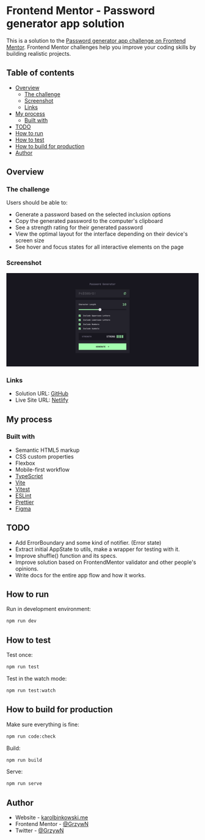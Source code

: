 # Frontend Mentor - Password generator app solution

This is a solution to the [Password generator app challenge on Frontend Mentor](https://www.frontendmentor.io/challenges/password-generator-app-Mr8CLycqjh). Frontend Mentor challenges help you improve your coding skills by building realistic projects.

## Table of contents

- [Overview](#overview)
  - [The challenge](#the-challenge)
  - [Screenshot](#screenshot)
  - [Links](#links)
- [My process](#my-process)
  - [Built with](#built-with)
- [TODO](#todo)
- [How to run](#how-to-run)
- [How to test](#how-to-test)
- [How to build for production](#how-to-build-for-production)
- [Author](#author)

## Overview

### The challenge

Users should be able to:

- Generate a password based on the selected inclusion options
- Copy the generated password to the computer's clipboard
- See a strength rating for their generated password
- View the optimal layout for the interface depending on their device's screen size
- See hover and focus states for all interactive elements on the page

### Screenshot

![](./preview.png)

### Links

- Solution URL: [GitHub](https://github.com/GrzywN/password-generator-app)
- Live Site URL: [Netlify](https://grzywn-password-generator-app.netlify.app/)

## My process

### Built with

- Semantic HTML5 markup
- CSS custom properties
- Flexbox
- Mobile-first workflow
- [TypeScript](https://www.typescriptlang.org/)
- [Vite](https://vitejs.dev/)
- [Vitest](https://vitest.dev/)
- [ESLint](https://eslint.org/)
- [Prettier](https://prettier.io/)
- [Figma](https://www.figma.com)

## TODO

- Add ErrorBoundary and some kind of notifier. (Error state)
- Extract initial AppState to utils, make a wrapper for testing with it.
- Improve shuffle() function and its specs.
- Improve solution based on FrontendMentor validator and other people's opinions.
- Write docs for the entire app flow and how it works.

## How to run

Run in development environment:

```bash
npm run dev
```

## How to test

Test once:

```bash
npm run test
```

Test in the watch mode:

```bash
npm run test:watch
```

## How to build for production

Make sure everything is fine:

```bash
npm run code:check
```

Build:

```bash
npm run build
```

Serve:

```bash
npm run serve
```

## Author

- Website - [karolbinkowski.me](https://karolbinkowski.me)
- Frontend Mentor - [@GrzywN](https://www.frontendmentor.io/profile/GrzywN)
- Twitter - [@GrzywN](https://www.twitter.com/GrzywN)
